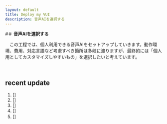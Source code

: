 ```yaml
---
layout: default
title: Deploy my VUI
description: 音声AIを選択する
---
```


#＃ **音声AIを選択する**

　この工程では、個人利用できる音声AIをセットアップしていきます。動作環境、費用、対応言語など考慮すべき箇所は多岐に渡りますが、最終的には「個人用としてカスタマイズしやすいもの」を選択したいと考えています。

&emsp;

## **recent update**
1. []
2. []
3. []
4. []
5. []
　
